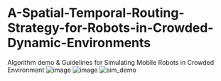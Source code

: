 # A-Spatial-Temporal-Routing-Strategy-for-Robots-in-Crowded-Dynamic-Environments
Algorithm demo &amp; Guidelines for Simulating Mobile Robots in Crowded Environment
![image](https://github.com/user-attachments/assets/b295f588-ded6-4015-a225-f85226a0c61c) ![image](https://github.com/user-attachments/assets/ab092b05-387d-4f0b-9ffe-be16ebf67cea) ![sim_demo](https://github.com/user-attachments/assets/d91e6a95-bf2f-4933-a641-bc69185768de)


